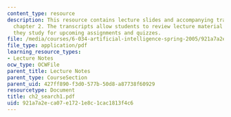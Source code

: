```yaml
---
content_type: resource
description: This resource contains lecture slides and accompanying transcripts for
  chapter 2. The transcripts allow students to review lecture material in detail as
  they study for upcoming assignments and quizzes.
file: /media/courses/6-034-artificial-intelligence-spring-2005/921a7a2eca07e1721e8c1cac1813f4c6_ch2_search1.pdf
file_type: application/pdf
learning_resource_types:
- Lecture Notes
ocw_type: OCWFile
parent_title: Lecture Notes
parent_type: CourseSection
parent_uid: 427ff890-f3d0-577b-50d8-a87738f60929
resourcetype: Document
title: ch2_search1.pdf
uid: 921a7a2e-ca07-e172-1e8c-1cac1813f4c6
---
```

